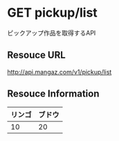 # GET pickup/list
ピックアップ作品を取得するAPI

## Resouce URL
http://api.mangaz.com/v1/pickup/list

## Resouce Information
|リンゴ|ブドウ|
|---|---|
|10|20|
